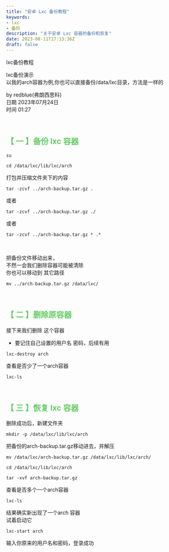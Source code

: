 ```yaml
---
title: "安卓 Lxc 备份教程"
keywords:
- lxc
- 备份
description: "关于安卓 Lxc 容器的备份和恢复"
date: 2023-08-11T17:13:36Z
draft: false
---
```


lxc备份教程<br>
<!--more-->
lxc备份演示<br>
以我的arch容器为例,你也可以直接备份/data/lxc目录，方法是一样的

by redblue(弗朗西思科) <br>
日期 2023年07月24日 <br>
时间 01:27

&nbsp; 

## <font color=#66CC66>【 一 】备份 lxc 容器 </font>
```
su
```

```
cd /data/lxc/lib/lxc/arch
```
打包并压缩文件夹下的内容
```
tar -zcvf ../arch-backup.tar.gz .
```
或者
```
tar -zcvf ../arch-backup.tar.gz ./
```
或者
```
tar -zcvf ../arch-backup.tar.gz * .*
```

<br>

把备份文件移动出来，<br>
不然一会我们删除容器可能被清除<br>
你也可以移动到 其它路径
```
mv ../arch-backup.tar.gz /data/lxc/
```

&nbsp; 
&nbsp; 

## <font color=#66CC66>【 二 】删除原容器 </font>
接下来我们删除 这个容器
- 要记住自己设置的用户名 密码，后续有用
```
lxc-destroy arch
```

查看是否少了一个arch容器
```
lxc-ls
```

&nbsp; 
&nbsp; 


## <font color=#66CC66>【 三 】恢复 lxc 容器 </font>
删除成功后，新建文件夹
```
mkdir -p /data/lxc/lib/lxc/arch
```

把备份的arch-backup.tar.gz移动进去，并解压
```
mv /data/lxc/arch-backup.tar.gz /data/lxc/lib/lxc/arch/
```
```
cd /data/lxc/lib/lxc/arch
```
```
tar -xvf arch-backup.tar.gz
```

查看是否多个一个arch容器
```
lxc-ls
```

结果确实新出现了一个arch 容器<br>
试着启动它
```
lxc-start arch
```
输入你原来的用户名和密码，登录成功
